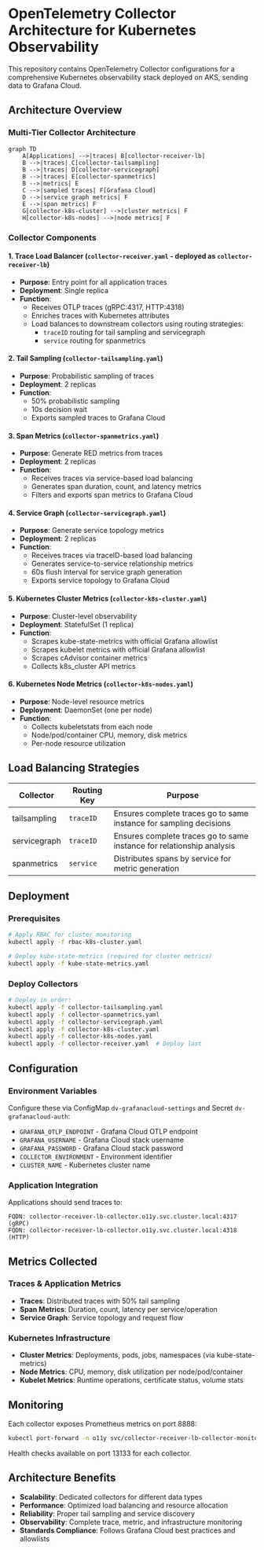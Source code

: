 # OpenTelemetry Collector Architecture for Kubernetes Observability

This repository contains OpenTelemetry Collector configurations for a comprehensive Kubernetes observability stack deployed on AKS, sending data to Grafana Cloud.

## Architecture Overview

### Multi-Tier Collector Architecture

```mermaid
graph TD
    A[Applications] -->|traces| B[collector-receiver-lb]
    B -->|traces| C[collector-tailsampling]
    B -->|traces| D[collector-servicegraph] 
    B -->|traces| E[collector-spanmetrics]
    B -->|metrics| E
    C -->|sampled traces| F[Grafana Cloud]
    D -->|service graph metrics| F
    E -->|span metrics| F
    G[collector-k8s-cluster] -->|cluster metrics| F
    H[collector-k8s-nodes] -->|node metrics| F
```

### Collector Components

#### 1. Trace Load Balancer (`collector-receiver.yaml` - deployed as `collector-receiver-lb`)
- **Purpose**: Entry point for all application traces
- **Deployment**: Single replica
- **Function**: 
  - Receives OTLP traces (gRPC:4317, HTTP:4318)
  - Enriches traces with Kubernetes attributes
  - Load balances to downstream collectors using routing strategies:
    - `traceID` routing for tail sampling and servicegraph
    - `service` routing for spanmetrics

#### 2. Tail Sampling (`collector-tailsampling.yaml`) 
- **Purpose**: Probabilistic sampling of traces
- **Deployment**: 2 replicas
- **Function**:
  - 50% probabilistic sampling
  - 10s decision wait
  - Exports sampled traces to Grafana Cloud

#### 3. Span Metrics (`collector-spanmetrics.yaml`)
- **Purpose**: Generate RED metrics from traces
- **Deployment**: 2 replicas  
- **Function**:
  - Receives traces via service-based load balancing
  - Generates span duration, count, and latency metrics
  - Filters and exports span metrics to Grafana Cloud

#### 4. Service Graph (`collector-servicegraph.yaml`)
- **Purpose**: Generate service topology metrics
- **Deployment**: 2 replicas
- **Function**:
  - Receives traces via traceID-based load balancing
  - Generates service-to-service relationship metrics
  - 60s flush interval for service graph generation
  - Exports service topology to Grafana Cloud

#### 5. Kubernetes Cluster Metrics (`collector-k8s-cluster.yaml`)
- **Purpose**: Cluster-level observability 
- **Deployment**: StatefulSet (1 replica)
- **Function**:
  - Scrapes kube-state-metrics with official Grafana allowlist
  - Scrapes kubelet metrics with official Grafana allowlist  
  - Scrapes cAdvisor container metrics
  - Collects k8s_cluster API metrics

#### 6. Kubernetes Node Metrics (`collector-k8s-nodes.yaml`)
- **Purpose**: Node-level resource metrics
- **Deployment**: DaemonSet (one per node)
- **Function**:
  - Collects kubeletstats from each node
  - Node/pod/container CPU, memory, disk metrics
  - Per-node resource utilization

## Load Balancing Strategies

| Collector | Routing Key | Purpose |
|-----------|-------------|---------|
| tailsampling | `traceID` | Ensures complete traces go to same instance for sampling decisions |
| servicegraph | `traceID` | Ensures complete traces go to same instance for relationship analysis |
| spanmetrics | `service` | Distributes spans by service for metric generation |

## Deployment

### Prerequisites
```bash
# Apply RBAC for cluster monitoring
kubectl apply -f rbac-k8s-cluster.yaml

# Deploy kube-state-metrics (required for cluster metrics)
kubectl apply -f kube-state-metrics.yaml
```

### Deploy Collectors
```bash
# Deploy in order:
kubectl apply -f collector-tailsampling.yaml
kubectl apply -f collector-spanmetrics.yaml  
kubectl apply -f collector-servicegraph.yaml
kubectl apply -f collector-k8s-cluster.yaml
kubectl apply -f collector-k8s-nodes.yaml
kubectl apply -f collector-receiver.yaml  # Deploy last
```

## Configuration

### Environment Variables
Configure these via ConfigMap `dv-grafanacloud-settings` and Secret `dv-grafanacloud-auth`:

- `GRAFANA_OTLP_ENDPOINT` - Grafana Cloud OTLP endpoint
- `GRAFANA_USERNAME` - Grafana Cloud stack username  
- `GRAFANA_PASSWORD` - Grafana Cloud stack password
- `COLLECTOR_ENVIRONMENT` - Environment identifier
- `CLUSTER_NAME` - Kubernetes cluster name

### Application Integration

Applications should send traces to:
```
FQDN: collector-receiver-lb-collector.o11y.svc.cluster.local:4317 (gRPC)
FQDN: collector-receiver-lb-collector.o11y.svc.cluster.local:4318 (HTTP)
```

## Metrics Collected

### Traces & Application Metrics
- **Traces**: Distributed traces with 50% tail sampling
- **Span Metrics**: Duration, count, latency per service/operation  
- **Service Graph**: Service topology and request flow

### Kubernetes Infrastructure  
- **Cluster Metrics**: Deployments, pods, jobs, namespaces (via kube-state-metrics)
- **Node Metrics**: CPU, memory, disk utilization per node/pod/container
- **Kubelet Metrics**: Runtime operations, certificate status, volume stats

## Monitoring

Each collector exposes Prometheus metrics on port 8888:
```bash
kubectl port-forward -n o11y svc/collector-receiver-lb-collector-monitoring 8888:8888
```

Health checks available on port 13133 for each collector.

## Architecture Benefits

- **Scalability**: Dedicated collectors for different data types
- **Performance**: Optimized load balancing and resource allocation
- **Reliability**: Proper tail sampling and service discovery
- **Observability**: Complete trace, metric, and infrastructure monitoring
- **Standards Compliance**: Follows Grafana Cloud best practices and allowlists